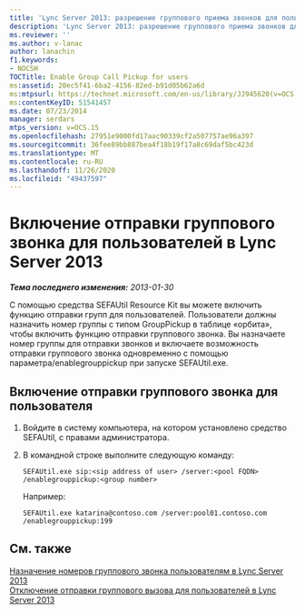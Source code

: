 ```yaml
---
title: 'Lync Server 2013: разрешение группового приема звонков для пользователей'
description: 'Lync Server 2013: разрешение группового приема звонков для пользователей.'
ms.reviewer: ''
ms.author: v-lanac
author: lanachin
f1.keywords:
- NOCSH
TOCTitle: Enable Group Call Pickup for users
ms:assetid: 20ec5f41-6ba2-4156-82ed-b91d05b62a6d
ms:mtpsurl: https://technet.microsoft.com/en-us/library/JJ945620(v=OCS.15)
ms:contentKeyID: 51541457
ms.date: 07/23/2014
manager: serdars
mtps_version: v=OCS.15
ms.openlocfilehash: 27951e9000fd17aac90339cf2a507757ae96a397
ms.sourcegitcommit: 36fee89bb887bea4f18b19f17a8c69daf5bc423d
ms.translationtype: MT
ms.contentlocale: ru-RU
ms.lasthandoff: 11/26/2020
ms.locfileid: "49437597"
---
```

# <a name="enable-group-call-pickup-for-users-in-lync-server-2013"></a>Включение отправки группового звонка для пользователей в Lync Server 2013

<div data-xmlns="http://www.w3.org/1999/xhtml">

<div class="topic" data-xmlns="http://www.w3.org/1999/xhtml" data-msxsl="urn:schemas-microsoft-com:xslt" data-cs="https://msdn.microsoft.com/">

<div data-asp="https://msdn2.microsoft.com/asp">



</div>

<div id="mainSection">

<div id="mainBody">

<span> </span>

_**Тема последнего изменения:** 2013-01-30_

С помощью средства SEFAUtil Resource Kit вы можете включить функцию отправки групп для пользователей. Пользователи должны назначить номер группы с типом GroupPickup в таблице «орбита», чтобы включить функцию отправки группового звонка. Вы назначаете номер группы для отправки звонков и включаете возможность отправки группового звонка одновременно с помощью параметра/enablegrouppickup при запуске SEFAUtil.exe.

<div>

## <a name="to-enable-group-call-pickup-for-a-user"></a>Включение отправки группового звонка для пользователя

1.  Войдите в систему компьютера, на котором установлено средство SEFAUtil, с правами администратора.

2.  В командной строке выполните следующую команду:
    
        SEFAUtil.exe sip:<sip address of user> /server:<pool FQDN> /enablegrouppickup:<group number>
    
    Например:
    
        SEFAUtil.exe katarina@contoso.com /server:pool01.contoso.com /enablegrouppickup:199

</div>

<div>

## <a name="see-also"></a>См. также


[Назначение номеров группового звонка пользователям в Lync Server 2013](lync-server-2013-assign-group-call-pickup-numbers-to-users.md)  
[Отключение отправки группового вызова для пользователей в Lync Server 2013](lync-server-2013-disable-group-call-pickup-for-users.md)  
  

</div>

</div>

<span> </span>

</div>

</div>

</div>

